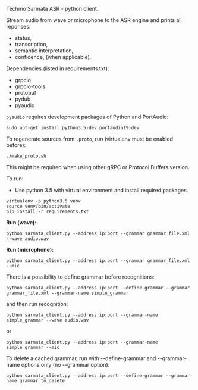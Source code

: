 Techmo Sarmata ASR - python client.

Stream audio from wave or microphone to the ASR engine and prints all reponses:
 - status, 
 - transcription, 
 - semantic interpretation, 
 - confidence,
(when applicable).

Dependencies (listed in requirements.txt):
 - grpcio
 - grpcio-tools
 - protobuf
 - pydub
 - pyaudio

`pyaudio` requires development packages of Python and PortAudio:
```
sudo apt-get install python3.5-dev portaudio19-dev
```

To regenerate sources from `.proto`, run (virtualenv must be enabled before):
```
./make_proto.sh
```
This might be required when using other gRPC or Protocol Buffers version.

To run:
 - Use python 3.5 with virtual environment and install required packages.
```
virtualenv -p python3.5 venv
source venv/bin/activate
pip install -r requirements.txt
```


**Run (wave):**
```
python sarmata_client.py --address ip:port --grammar grammar_file.xml --wave audio.wav
```
 
**Run (microphone):**
```
python sarmata_client.py --address ip:port --grammar grammar_file.xml --mic
```
 
There is a possibility to define grammar before recognitions:
```
python sarmata_client.py --address ip:port --define-grammar --grammar grammar_file.xml --grammar-name simple_grammar
```
and then run recognition:
```
python sarmata_client.py --address ip:port --grammar-name simple_grammar --wave audio.wav
```
or
```
python sarmata_client.py --address ip:port --grammar-name simple_grammar --mic
```

To delete a cached grammar, run with --define-grammar and --grammar-name options only (no --grammar option):
```
python sarmata_client.py --address ip:port --define-grammar --grammar-name grammar_to_delete
```
